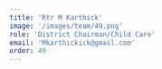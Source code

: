 ```yaml
---
title: 'Rtr M Karthick'
image: '/images/team/49.png'
role: 'District Chairman/Child Care'
email: 'Mkarthickick@gmail.com'
order: 49
---
```

